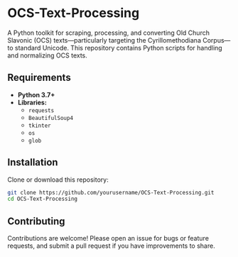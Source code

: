 # OCS-Text-Processing

A Python toolkit for scraping, processing, and converting Old Church Slavonic (OCS) texts—particularly targeting the Cyrillomethodiana Corpus—to standard Unicode. This repository contains Python scripts for handling and normalizing OCS texts.

## Requirements

- **Python 3.7+**
- **Libraries:**
  - `requests` 
  - `BeautifulSoup4` 
  - `tkinter` 
  - `os`
  - `glob` 

## Installation

Clone or download this repository:

```bash
git clone https://github.com/yourusername/OCS-Text-Processing.git
cd OCS-Text-Processing
```
## Contributing
Contributions are welcome! Please open an issue for bugs or feature requests, and submit a pull request if you have improvements to share.
